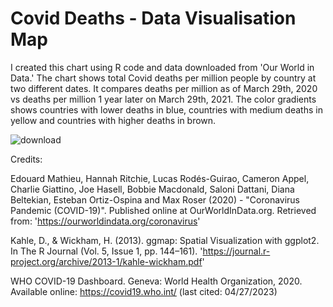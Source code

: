 # Covid Deaths - Data Visualisation Map

I created this chart using R code and data downloaded from 'Our World in Data.' The chart shows total Covid deaths per million people by country at two different dates. It compares deaths per million as of March 29th, 2020 vs deaths per million 1 year later on March 29th, 2021. The color gradients shows countries with lower deaths in blue, countries with medium deaths in yellow and countries with higher deaths in brown. 

![download](https://github.com/schachz/CovidMap/assets/100746204/f5d7e629-a8e7-4e41-a93b-888ae086b68b)


Credits:

Edouard Mathieu, Hannah Ritchie, Lucas Rodés-Guirao, Cameron Appel, Charlie Giattino, Joe Hasell, Bobbie Macdonald, Saloni Dattani, Diana Beltekian, Esteban Ortiz-Ospina and Max Roser (2020) - "Coronavirus Pandemic (COVID-19)". Published online at OurWorldInData.org. Retrieved from: 'https://ourworldindata.org/coronavirus'

Kahle, D., & Wickham, H. (2013). ggmap: Spatial Visualization with ggplot2. In The R Journal (Vol. 5, Issue 1, pp. 144–161). 'https://journal.r-project.org/archive/2013-1/kahle-wickham.pdf'

WHO COVID-19 Dashboard. Geneva: World Health Organization, 2020. Available online: https://covid19.who.int/ (last cited: 04/27/2023)
